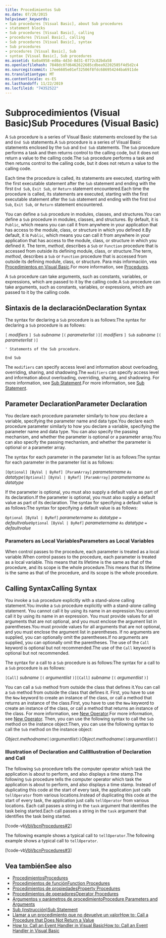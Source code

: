 ```yaml
---
title: Procedimientos Sub
ms.date: 07/20/2015
helpviewer_keywords:
- Sub procedures [Visual Basic], about Sub procedures
- statement blocks
- Sub procedures [Visual Basic], calling
- procedures [Visual Basic], calling
- Sub procedures [Visual Basic], syntax
- Sub procedures
- procedures [Visual Basic], Sub
- syntax [Visual Basic], Sub procedures
ms.assetid: 6a0a4958-ed0a-4d3d-8d31-0772c82bda58
ms.openlocfilehash: 7848dc07d6462622685cdbea92202585f4d5d2c4
ms.sourcegitcommit: 17ee6605e01ef32506f8fdc686954244ba6911de
ms.translationtype: MT
ms.contentlocale: es-ES
ms.lasthandoff: 11/22/2019
ms.locfileid: "74352522"
---
```

# <a name="sub-procedures-visual-basic"></a><span data-ttu-id="2da85-102">Subprocedimientos (Visual Basic)</span><span class="sxs-lookup"><span data-stu-id="2da85-102">Sub Procedures (Visual Basic)</span></span>
<span data-ttu-id="2da85-103">A `Sub` procedure is a series of Visual Basic statements enclosed by the `Sub` and `End Sub` statements.</span><span class="sxs-lookup"><span data-stu-id="2da85-103">A `Sub` procedure is a series of Visual Basic statements enclosed by the `Sub` and `End Sub` statements.</span></span> <span data-ttu-id="2da85-104">The `Sub` procedure performs a task and then returns control to the calling code, but it does not return a value to the calling code.</span><span class="sxs-lookup"><span data-stu-id="2da85-104">The `Sub` procedure performs a task and then returns control to the calling code, but it does not return a value to the calling code.</span></span>  
  
 <span data-ttu-id="2da85-105">Each time the procedure is called, its statements are executed, starting with the first executable statement after the `Sub` statement and ending with the first `End Sub`, `Exit Sub`, or `Return` statement encountered.</span><span class="sxs-lookup"><span data-stu-id="2da85-105">Each time the procedure is called, its statements are executed, starting with the first executable statement after the `Sub` statement and ending with the first `End Sub`, `Exit Sub`, or `Return` statement encountered.</span></span>  
  
 <span data-ttu-id="2da85-106">You can define a `Sub` procedure in modules, classes, and structures.</span><span class="sxs-lookup"><span data-stu-id="2da85-106">You can define a `Sub` procedure in modules, classes, and structures.</span></span> <span data-ttu-id="2da85-107">By default, it is `Public`, which means you can call it from anywhere in your application that has access to the module, class, or structure in which you defined it.</span><span class="sxs-lookup"><span data-stu-id="2da85-107">By default, it is `Public`, which means you can call it from anywhere in your application that has access to the module, class, or structure in which you defined it.</span></span> <span data-ttu-id="2da85-108">The term, *method*, describes a `Sub` or `Function` procedure that is accessed from outside its defining module, class, or structure.</span><span class="sxs-lookup"><span data-stu-id="2da85-108">The term, *method*, describes a `Sub` or `Function` procedure that is accessed from outside its defining module, class, or structure.</span></span> <span data-ttu-id="2da85-109">Para más información, vea [Procedimientos en Visual Basic](./index.md).</span><span class="sxs-lookup"><span data-stu-id="2da85-109">For more information, see [Procedures](./index.md).</span></span>  
  
 <span data-ttu-id="2da85-110">A `Sub` procedure can take arguments, such as constants, variables, or expressions, which are passed to it by the calling code.</span><span class="sxs-lookup"><span data-stu-id="2da85-110">A `Sub` procedure can take arguments, such as constants, variables, or expressions, which are passed to it by the calling code.</span></span>  
  
## <a name="declaration-syntax"></a><span data-ttu-id="2da85-111">Sintaxis de la declaración</span><span class="sxs-lookup"><span data-stu-id="2da85-111">Declaration Syntax</span></span>  
 <span data-ttu-id="2da85-112">The syntax for declaring a `Sub` procedure is as follows:</span><span class="sxs-lookup"><span data-stu-id="2da85-112">The syntax for declaring a `Sub` procedure is as follows:</span></span>  
  
 <span data-ttu-id="2da85-113">`[` *modifiers* `] Sub`  *subname* `[(` *parameterlist* `)]`</span><span class="sxs-lookup"><span data-stu-id="2da85-113">`[` *modifiers* `] Sub`  *subname* `[(` *parameterlist* `)]`</span></span>  
  
 `' Statements of the Sub procedure.`  
  
 `End Sub`  
  
 <span data-ttu-id="2da85-114">The `modifiers` can specify access level and information about overloading, overriding, sharing, and shadowing.</span><span class="sxs-lookup"><span data-stu-id="2da85-114">The `modifiers` can specify access level and information about overloading, overriding, sharing, and shadowing.</span></span> <span data-ttu-id="2da85-115">For more information, see [Sub Statement](../../../../visual-basic/language-reference/statements/sub-statement.md).</span><span class="sxs-lookup"><span data-stu-id="2da85-115">For more information, see [Sub Statement](../../../../visual-basic/language-reference/statements/sub-statement.md).</span></span>  
  
## <a name="parameter-declaration"></a><span data-ttu-id="2da85-116">Parameter Declaration</span><span class="sxs-lookup"><span data-stu-id="2da85-116">Parameter Declaration</span></span>  
 <span data-ttu-id="2da85-117">You declare each procedure parameter similarly to how you declare a variable, specifying the parameter name and data type.</span><span class="sxs-lookup"><span data-stu-id="2da85-117">You declare each procedure parameter similarly to how you declare a variable, specifying the parameter name and data type.</span></span> <span data-ttu-id="2da85-118">You can also specify the passing mechanism, and whether the parameter is optional or a parameter array.</span><span class="sxs-lookup"><span data-stu-id="2da85-118">You can also specify the passing mechanism, and whether the parameter is optional or a parameter array.</span></span>  
  
 <span data-ttu-id="2da85-119">The syntax for each parameter in the parameter list is as follows:</span><span class="sxs-lookup"><span data-stu-id="2da85-119">The syntax for each parameter in the parameter list is as follows:</span></span>  
  
 <span data-ttu-id="2da85-120">`[Optional] [ByVal | ByRef] [ParamArray]`  *parametername*  `As`  *datatype*</span><span class="sxs-lookup"><span data-stu-id="2da85-120">`[Optional] [ByVal | ByRef] [ParamArray]`  *parametername*  `As`  *datatype*</span></span>  
  
 <span data-ttu-id="2da85-121">If the parameter is optional, you must also supply a default value as part of its declaration.</span><span class="sxs-lookup"><span data-stu-id="2da85-121">If the parameter is optional, you must also supply a default value as part of its declaration.</span></span> <span data-ttu-id="2da85-122">The syntax for specifying a default value is as follows:</span><span class="sxs-lookup"><span data-stu-id="2da85-122">The syntax for specifying a default value is as follows:</span></span>  
  
 <span data-ttu-id="2da85-123">`Optional [ByVal | ByRef]`  *parametername*  `As`  *datatype*  `=`  *defaultvalue*</span><span class="sxs-lookup"><span data-stu-id="2da85-123">`Optional [ByVal | ByRef]`  *parametername*  `As`  *datatype*  `=`  *defaultvalue*</span></span>  
  
### <a name="parameters-as-local-variables"></a><span data-ttu-id="2da85-124">Parameters as Local Variables</span><span class="sxs-lookup"><span data-stu-id="2da85-124">Parameters as Local Variables</span></span>  
 <span data-ttu-id="2da85-125">When control passes to the procedure, each parameter is treated as a local variable.</span><span class="sxs-lookup"><span data-stu-id="2da85-125">When control passes to the procedure, each parameter is treated as a local variable.</span></span> <span data-ttu-id="2da85-126">This means that its lifetime is the same as that of the procedure, and its scope is the whole procedure.</span><span class="sxs-lookup"><span data-stu-id="2da85-126">This means that its lifetime is the same as that of the procedure, and its scope is the whole procedure.</span></span>  
  
## <a name="calling-syntax"></a><span data-ttu-id="2da85-127">Calling Syntax</span><span class="sxs-lookup"><span data-stu-id="2da85-127">Calling Syntax</span></span>  
 <span data-ttu-id="2da85-128">You invoke a `Sub` procedure explicitly with a stand-alone calling statement.</span><span class="sxs-lookup"><span data-stu-id="2da85-128">You invoke a `Sub` procedure explicitly with a stand-alone calling statement.</span></span> <span data-ttu-id="2da85-129">You cannot call it by using its name in an expression.</span><span class="sxs-lookup"><span data-stu-id="2da85-129">You cannot call it by using its name in an expression.</span></span> <span data-ttu-id="2da85-130">You must provide values for all arguments that are not optional, and you must enclose the argument list in parentheses.</span><span class="sxs-lookup"><span data-stu-id="2da85-130">You must provide values for all arguments that are not optional, and you must enclose the argument list in parentheses.</span></span> <span data-ttu-id="2da85-131">If no arguments are supplied, you can optionally omit the parentheses.</span><span class="sxs-lookup"><span data-stu-id="2da85-131">If no arguments are supplied, you can optionally omit the parentheses.</span></span> <span data-ttu-id="2da85-132">The use of the `Call` keyword is optional but not recommended.</span><span class="sxs-lookup"><span data-stu-id="2da85-132">The use of the `Call` keyword is optional but not recommended.</span></span>  
  
 <span data-ttu-id="2da85-133">The syntax for a call to a `Sub` procedure is as follows:</span><span class="sxs-lookup"><span data-stu-id="2da85-133">The syntax for a call to a `Sub` procedure is as follows:</span></span>  
  
 <span data-ttu-id="2da85-134">`[Call]`  *subname* `[(` *argumentlist* `)]`</span><span class="sxs-lookup"><span data-stu-id="2da85-134">`[Call]`  *subname* `[(` *argumentlist* `)]`</span></span>  
  
 <span data-ttu-id="2da85-135">You can call a `Sub` method from outside the class that defines it.</span><span class="sxs-lookup"><span data-stu-id="2da85-135">You can call a `Sub` method from outside the class that defines it.</span></span> <span data-ttu-id="2da85-136">First, you have to use the `New` keyword to create an instance of the class, or call a method that returns an instance of the class.</span><span class="sxs-lookup"><span data-stu-id="2da85-136">First, you have to use the `New` keyword to create an instance of the class, or call a method that returns an instance of the class.</span></span> <span data-ttu-id="2da85-137">For more information, see [New Operator](../../../../visual-basic/language-reference/operators/new-operator.md).</span><span class="sxs-lookup"><span data-stu-id="2da85-137">For more information, see [New Operator](../../../../visual-basic/language-reference/operators/new-operator.md).</span></span> <span data-ttu-id="2da85-138">Then, you can use the following syntax to call the `Sub` method on the instance object:</span><span class="sxs-lookup"><span data-stu-id="2da85-138">Then, you can use the following syntax to call the `Sub` method on the instance object:</span></span>  
  
 <span data-ttu-id="2da85-139">*Object*.*methodname*`[(`*argumentlist*`)]`</span><span class="sxs-lookup"><span data-stu-id="2da85-139">*Object*.*methodname*`[(`*argumentlist*`)]`</span></span>  
  
### <a name="illustration-of-declaration-and-call"></a><span data-ttu-id="2da85-140">Illustration of Declaration and Call</span><span class="sxs-lookup"><span data-stu-id="2da85-140">Illustration of Declaration and Call</span></span>  
 <span data-ttu-id="2da85-141">The following `Sub` procedure tells the computer operator which task the application is about to perform, and also displays a time stamp.</span><span class="sxs-lookup"><span data-stu-id="2da85-141">The following `Sub` procedure tells the computer operator which task the application is about to perform, and also displays a time stamp.</span></span> <span data-ttu-id="2da85-142">Instead of duplicating this code at the start of every task, the application just calls `tellOperator` from various locations.</span><span class="sxs-lookup"><span data-stu-id="2da85-142">Instead of duplicating this code at the start of every task, the application just calls `tellOperator` from various locations.</span></span> <span data-ttu-id="2da85-143">Each call passes a string in the `task` argument that identifies the task being started.</span><span class="sxs-lookup"><span data-stu-id="2da85-143">Each call passes a string in the `task` argument that identifies the task being started.</span></span>  
  
 [!code-vb[VbVbcnProcedures#2](~/samples/snippets/visualbasic/VS_Snippets_VBCSharp/VbVbcnProcedures/VB/Class1.vb#2)]  
  
 <span data-ttu-id="2da85-144">The following example shows a typical call to `tellOperator`.</span><span class="sxs-lookup"><span data-stu-id="2da85-144">The following example shows a typical call to `tellOperator`.</span></span>  
  
 [!code-vb[VbVbcnProcedures#3](~/samples/snippets/visualbasic/VS_Snippets_VBCSharp/VbVbcnProcedures/VB/Class1.vb#3)]  
  
## <a name="see-also"></a><span data-ttu-id="2da85-145">Vea también</span><span class="sxs-lookup"><span data-stu-id="2da85-145">See also</span></span>

- [<span data-ttu-id="2da85-146">Procedimientos</span><span class="sxs-lookup"><span data-stu-id="2da85-146">Procedures</span></span>](./index.md)
- [<span data-ttu-id="2da85-147">Procedimientos de función</span><span class="sxs-lookup"><span data-stu-id="2da85-147">Function Procedures</span></span>](./function-procedures.md)
- [<span data-ttu-id="2da85-148">Procedimientos de propiedades</span><span class="sxs-lookup"><span data-stu-id="2da85-148">Property Procedures</span></span>](./property-procedures.md)
- [<span data-ttu-id="2da85-149">Procedimientos de operadores</span><span class="sxs-lookup"><span data-stu-id="2da85-149">Operator Procedures</span></span>](./operator-procedures.md)
- [<span data-ttu-id="2da85-150">Argumentos y parámetros de procedimiento</span><span class="sxs-lookup"><span data-stu-id="2da85-150">Procedure Parameters and Arguments</span></span>](./procedure-parameters-and-arguments.md)
- [<span data-ttu-id="2da85-151">Sub (instrucción)</span><span class="sxs-lookup"><span data-stu-id="2da85-151">Sub Statement</span></span>](../../../../visual-basic/language-reference/statements/sub-statement.md)
- [<span data-ttu-id="2da85-152">Llamar a un procedimiento que no devuelve un valor</span><span class="sxs-lookup"><span data-stu-id="2da85-152">How to: Call a Procedure that Does Not Return a Value</span></span>](./how-to-call-a-procedure-that-does-not-return-a-value.md)
- [<span data-ttu-id="2da85-153">How to: Call an Event Handler in Visual Basic</span><span class="sxs-lookup"><span data-stu-id="2da85-153">How to: Call an Event Handler in Visual Basic</span></span>](./how-to-call-an-event-handler.md)

